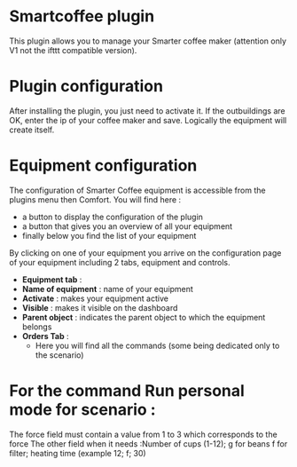 # Smartcoffee plugin

This plugin allows you to manage your Smarter coffee maker (attention only V1 not the ifttt compatible version).

# Plugin configuration 

After installing the plugin, you just need to activate it. If the outbuildings are OK, enter the ip of your coffee maker and save. Logically the equipment will create itself.

# Equipment configuration

The configuration of Smarter Coffee equipment is accessible from the plugins menu then Comfort. You will find here :

-   a button to display the configuration of the plugin
-   a button that gives you an overview of all your equipment
-   finally below you find the list of your equipment

By clicking on one of your equipment you arrive on the configuration page of your equipment including 2 tabs, equipment and controls.

-   **Equipment tab** :
-   **Name of equipment** : name of your equipment
-   **Activate** : makes your equipment active
-   **Visible** : makes it visible on the dashboard
-   **Parent object** : indicates the parent object to which the equipment belongs
-   **Orders Tab** :
    -  Here you will find all the commands (some being dedicated only to the scenario)

#  For the command Run personal mode for scenario :

The force field must contain a value from 1 to 3 which corresponds to the force The other field when it needs  :Number of cups (1-12); g for beans f for filter; heating time (example 12; f; 30)

